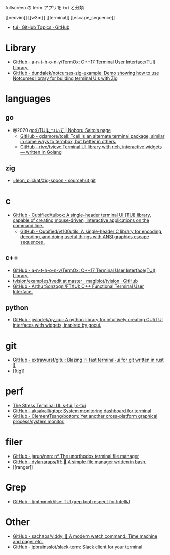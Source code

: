 fullscreen の term アプリを `tui` と分類

[[neovim]]
[[w3m]]
[[terminal]]
[[escape_sequence]]

- [tui · GitHub Topics · GitHub](https://github.com/topics/tui?l=c%2B%2B)


# Library
- [GitHub - a-n-t-h-o-n-y/TermOx: C++17 Terminal User Interface(TUI) Library.](https://github.com/a-n-t-h-o-n-y/TermOx)
- [GitHub - dundalek/notcurses-zig-example: Demo showing how to use Notcurses library for building terminal UIs with Zig](https://github.com/dundalek/notcurses-zig-example)

# languages
## go
- @2020 [goのTUIについて | Noboru Saito's page](https://noborus.github.io/blog/go_tui/)
	- [GitHub - gdamore/tcell: Tcell is an alternate terminal package, similar in some ways to termbox, but better in others.](https://github.com/gdamore/tcell)
	- [GitHub - rivo/tview: Terminal UI library with rich, interactive widgets — written in Golang](https://github.com/rivo/tview)

## zig
- [~leon_plickat/zig-spoon - sourcehut git](https://git.sr.ht/~leon_plickat/zig-spoon)

# c
- [GitHub - Cubified/tuibox: A single-header terminal UI (TUI) library, capable of creating mouse-driven, interactive applications on the command line.](https://github.com/Cubified/tuibox)
	- [GitHub - Cubified/vt100utils: A single-header C library for encoding, decoding, and doing useful things with ANSI graphics escape sequences.](https://github.com/Cubified/vt100utils)

## c++
- [GitHub - a-n-t-h-o-n-y/TermOx: C++17 Terminal User Interface(TUI) Library.](https://github.com/a-n-t-h-o-n-y/TermOx)
- [tvision/examples/tvedit at master · magiblot/tvision · GitHub](https://github.com/magiblot/tvision/tree/master/examples/tvedit)
- [GitHub - ArthurSonzogni/FTXUI: C++ Functional Terminal User Interface.](https://github.com/ArthurSonzogni/FTXUI)

## python
- [GitHub - jwlodek/py_cui: A python library for intuitively creating CUI/TUI interfaces with widgets, inspired by gocui.](https://github.com/jwlodek/py_cui)

# git
- [GitHub - extrawurst/gitui: Blazing 💥 fast terminal-ui for git written in rust 🦀](https://github.com/extrawurst/gitui)
- [[tig]]

# perf
- [The Stress Terminal UI: s-tui | s-tui](https://amanusk.github.io/s-tui/)
- [GitHub - aksakalli/gtop: System monitoring dashboard for terminal](https://github.com/aksakalli/gtop)
- [GitHub - ClementTsang/bottom: Yet another cross-platform graphical process/system monitor.](https://github.com/ClementTsang/bottom)

# filer
- [GitHub - jarun/nnn: n³ The unorthodox terminal file manager](https://github.com/jarun/nnn)
- [GitHub - dylanaraps/fff: 📁 A simple file manager written in bash.](https://github.com/dylanaraps/fff)
- [[ranger]]

# Grep
- [GitHub - tjmtmmnk/ilse: TUI grep tool respect for IntelliJ](https://github.com/tjmtmmnk/ilse)

# Other
- [GitHub - sachaos/viddy: 👀 A modern watch command. Time machine and pager etc.](https://github.com/sachaos/viddy)
- [GitHub - jpbruinsslot/slack-term: Slack client for your terminal](https://github.com/jpbruinsslot/slack-term)
